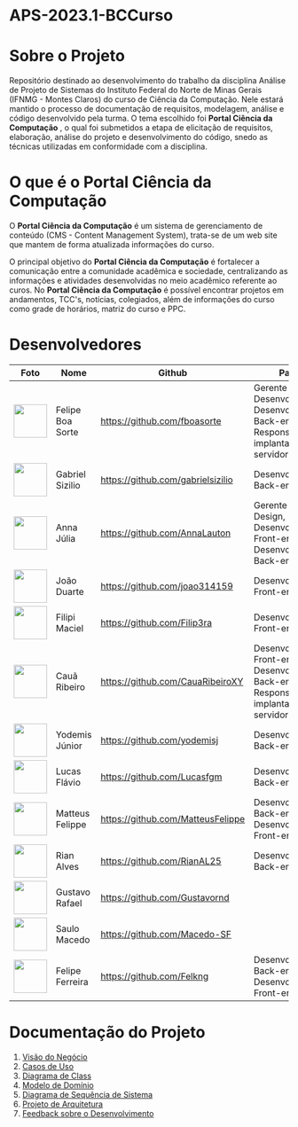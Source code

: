 # APS-2023.1-BCCurso

# **Sobre o Projeto**

Repositório destinado ao desenvolvimento do trabalho da disciplina Análise de Projeto de Sistemas do Instituto Federal do Norte de Minas Gerais (IFNMG - Montes Claros) do curso de Ciência da Computação. Nele estará mantido o processo de documentação de requisitos, modelagem, análise e código desenvolvido pela turma. O tema escolhido foi **Portal Ciência da Computação** , o qual foi submetidos a etapa de elicitação de requisitos, elaboração, análise do projeto e desenvolvimento do código, snedo as técnicas utilizadas em conformidade com a disciplina.

#  **O que é o Portal Ciência da Computação**

O **Portal Ciência da Computação** é um sistema de gerenciamento de conteúdo (CMS - Content Management System), trata-se de um web site que mantem de forma atualizada informações do curso.

O principal objetivo do **Portal Ciência da Computação** é fortalecer a comunicação entre a comunidade acadêmica e sociedade, centralizando as informações e atividades desenvolvidas no meio acadêmico referente ao curos. No **Portal Ciência da Computação** é possível encontrar projetos em andamentos, TCC's, notícias, colegiados, além de informações do curso como grade de horários, matriz do curso e PPC.

# **Desenvolvedores**

| Foto | Nome | Github | Papel |
| --- | --- | --- | --- |
| <img src="https://github.com/fboasorte.png" width="60px;"/><br /> | Felipe Boa Sorte | https://github.com/fboasorte | Gerente de Desenvolvimento, Desenvolvedor Back-end, Responsável pela implantação do servidor |
| <img src="https://github.com/gabrielsizilio.png" width="60px;"/><br /> | Gabriel Sizilio | https://github.com/gabrielsizilio | Desenvolvedor Back-end |
| <img src="https://github.com/AnnaLauton.png" width="60px;"/><br /> | Anna Júlia | https://github.com/AnnaLauton | Gerente de Design, Desenvolvedor Front-end,  Desenvolvedor Back-end |
| <img src="https://github.com/joao314159.png" width="60px;"/><br /> | João Duarte | https://github.com/joao314159 | Desenvolvedor Front-end |
| <img src="https://github.com/Filip3ra.png" width="60px;"/><br /> | Filipi Maciel  | https://github.com/Filip3ra | Desenvolvedor Front-end |
| <img src="https://github.com/CauaRibeiroXY.png" width="60px;"/><br /> | Cauã Ribeiro  | https://github.com/CauaRibeiroXY | Desenvolvedor Front-end, Desenvolvedor Back-end, Responsável pela implantação do servidor |
| <img src="https://github.com/yodemisj.png" width="60px;"/><br /> | Yodemis Júnior  | https://github.com/yodemisj |  Desenvolvedor Back-end |
| <img src="https://github.com/Lucasfgm.png" width="60px;"/><br /> | Lucas Flávio | https://github.com/Lucasfgm |  Desenvolvedor Back-end |
| <img src="https://github.com/MatteusFelippe.png" width="60px;"/><br /> | Matteus Felippe | https://github.com/MatteusFelippe |  Desenvolvedor Back-end, Desenvolvedor Front-end |
| <img src="https://github.com/RianAL25.png" width="60px;"/><br /> | Rian Alves | https://github.com/RianAL25 |  Desenvolvedor Back-end, Tester |
| <img src="https://github.com/Gustavornd.png" width="60px;"/><br /> | Gustavo Rafael | https://github.com/Gustavornd |  |
| <img src="https://github.com/Macedo-SF.png" width="60px;"/><br /> | Saulo Macedo | https://github.com/Macedo-SF |  |
| <img src="https://github.com/Felkng.png" width="60px;"/><br /> | Felipe Ferreira | https://github.com/Felkng |  Desenvolvedor Back-end, Desenvolvedor Front-end |

 

# Documentação do Projeto

1. [Visão do Negócio](https://github.com/luciofdsantos/APS-2023.1-BCCurso/blob/a344626cfddefdb3d188645fa0c547475ea3b6d8/docs/Visao_do_Negocio.pdf)
2. [Casos de Uso](https://github.com/luciofdsantos/APS-2023.1-BCCurso/blob/main/docs/Casos_de_Uso.pdf)
3. [Diagrama de Class](https://github.com/luciofdsantos/APS-2023.1-BCCurso/blob/bae3e525e69c618c1eb5f8dbf37948c39dd8f298/docs/Diagrama_de_Classe.pdf)
4. [Modelo de Domínio](https://github.com/luciofdsantos/APS-2023.1-BCCurso/blob/main/docs/Modelo_de_Dominio.pdf)
5. [Diagrama de Sequência de Sistema](https://github.com/luciofdsantos/APS-2023.1-BCCurso/blob/3388d049332d77e022343a6ea69cf0f86495ca1b/docs/Diagrama_Sequencia.pdf)
6. [Projeto de Arquitetura](https://github.com/seu-usuario/seu-repositorio/blob/main/projeto_de_arquitetura.md)
7. [Feedback sobre o Desenvolvimento](https://github.com/luciofdsantos/APS-2023.1-BCCurso/blob/main/docs/Feedback%20sobre%20o%20Desenvolvimento.md)


